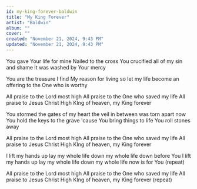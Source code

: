 ```yaml
---
id: my-king-forever-baldwin
title: "My King Forever"
artist: "Baldwin"
album: ""
cover: ""
created: "November 21, 2024, 9:43 PM"
updated: "November 21, 2024, 9:43 PM"
---
```


You gave Your life for mine
Nailed to the cross You crucified
all of my sin and shame
It was washed by Your mercy

You are the treasure I find
My reason for living 
so let my life become an offering
to the One who is worthy

All praise to the Lord most high
All praise to the One who saved my life
All praise to Jesus Christ
High KIng of heaven, my King forever

You stormed the gates of my heart
the veil in between was torn apart
now You hold the keys to the grave
'cause You bring things to life
You roll stones away

All praise to the Lord most high
All praise to the One who saved my life
All praise to Jesus Christ
High KIng of heaven, my King forever

I lift my hands up lay my whole life down
my whole life down before You
I lift my hands up lay my whole life down
my whole life now is for You
(repeat)

All praise to the Lord most high
All praise to the One who saved my life
All praise to Jesus Christ
High KIng of heaven, my King forever
(repeat)


